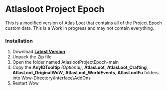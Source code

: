 # Atlasloot Project Epoch

This is a modified version of Atlas Loot that contains all of the Project Epoch custom data. This is a Work in progress and may not contain everything. 

### Installation
1. Download **[Latest Version](https://github.com/Raynbock/AtlaslootProjectEpoch/archive/refs/heads/main.zip)**
2. Unpack the Zip file
3. Open the folder named AtlaslootProjectEpoch-main
4. Copy the **AnyIDTooltip** _(Optional)_, **AtlasLoot**, **AtlasLoot_Crafting**, **AtlasLoot_OriginalWoW**, **AtlasLoot_WorldEvents**, **AtlasLootFu** folders into Wow-Directory\Interface\AddOns
5. Restart Wow
